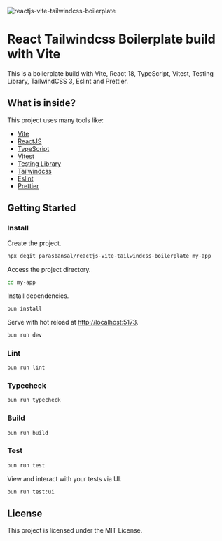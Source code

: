 ![reactjs-vite-tailwindcss-boilerplate](https://user-images.githubusercontent.com/16243531/217138979-b854309c-4742-4275-a705-f9fec5158217.jpg)

# React Tailwindcss Boilerplate build with Vite

This is a boilerplate build with Vite, React 18, TypeScript, Vitest, Testing Library, TailwindCSS 3, Eslint and Prettier.

## What is inside?

This project uses many tools like:

- [Vite](https://vitejs.dev)
- [ReactJS](https://reactjs.org)
- [TypeScript](https://www.typescriptlang.org)
- [Vitest](https://vitest.dev)
- [Testing Library](https://testing-library.com)
- [Tailwindcss](https://tailwindcss.com)
- [Eslint](https://eslint.org)
- [Prettier](https://prettier.io)

## Getting Started

### Install

Create the project.

```bash
npx degit parasbansal/reactjs-vite-tailwindcss-boilerplate my-app
```

Access the project directory.

```bash
cd my-app
```

Install dependencies.

```bash
bun install
```

Serve with hot reload at <http://localhost:5173>.

```bash
bun run dev
```

### Lint

```bash
bun run lint
```

### Typecheck

```bash
bun run typecheck
```

### Build

```bash
bun run build
```

### Test

```bash
bun run test
```

View and interact with your tests via UI.

```bash
bun run test:ui
```

## License

This project is licensed under the MIT License.
